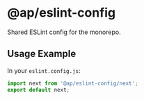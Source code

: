 # @ap/eslint-config

Shared ESLint config for the monorepo.

## Usage Example

In your `eslint.config.js`:

```js
import next from '@ap/eslint-config/next';
export default next;
```
